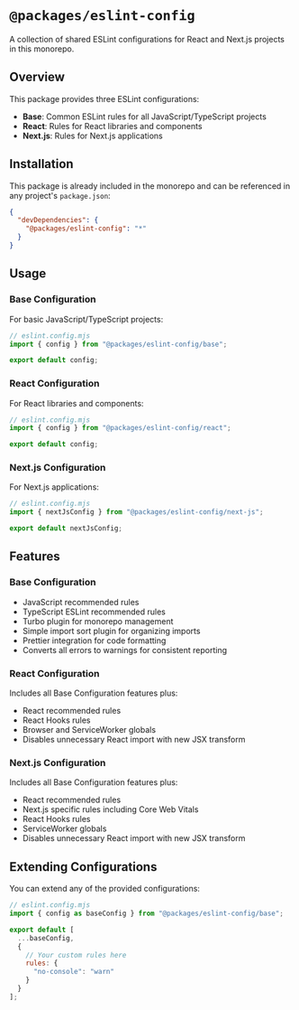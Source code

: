 # `@packages/eslint-config`

A collection of shared ESLint configurations for React and Next.js projects in this monorepo.

## Overview

This package provides three ESLint configurations:

- **Base**: Common ESLint rules for all JavaScript/TypeScript projects
- **React**: Rules for React libraries and components
- **Next.js**: Rules for Next.js applications

## Installation

This package is already included in the monorepo and can be referenced in any project's `package.json`:

```json
{
  "devDependencies": {
    "@packages/eslint-config": "*"
  }
}
```

## Usage

### Base Configuration

For basic JavaScript/TypeScript projects:

```js
// eslint.config.mjs
import { config } from "@packages/eslint-config/base";

export default config;
```

### React Configuration

For React libraries and components:

```js
// eslint.config.mjs
import { config } from "@packages/eslint-config/react";

export default config;
```

### Next.js Configuration

For Next.js applications:

```js
// eslint.config.mjs
import { nextJsConfig } from "@packages/eslint-config/next-js";

export default nextJsConfig;
```

## Features

### Base Configuration

- JavaScript recommended rules
- TypeScript ESLint recommended rules
- Turbo plugin for monorepo management
- Simple import sort plugin for organizing imports
- Prettier integration for code formatting
- Converts all errors to warnings for consistent reporting

### React Configuration

Includes all Base Configuration features plus:

- React recommended rules
- React Hooks rules
- Browser and ServiceWorker globals
- Disables unnecessary React import with new JSX transform

### Next.js Configuration

Includes all Base Configuration features plus:

- React recommended rules
- Next.js specific rules including Core Web Vitals
- React Hooks rules
- ServiceWorker globals
- Disables unnecessary React import with new JSX transform

## Extending Configurations

You can extend any of the provided configurations:

```js
// eslint.config.mjs
import { config as baseConfig } from "@packages/eslint-config/base";

export default [
  ...baseConfig,
  {
    // Your custom rules here
    rules: {
      "no-console": "warn"
    }
  }
];
```
